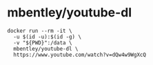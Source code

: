 # mbentley/youtube-dl

```
docker run --rm -it \
  -u $(id -u):$(id -g) \
  -v "${PWD}":/data \
  mbentley/youtube-dl \
  https://www.youtube.com/watch?v=dQw4w9WgXcQ
```
